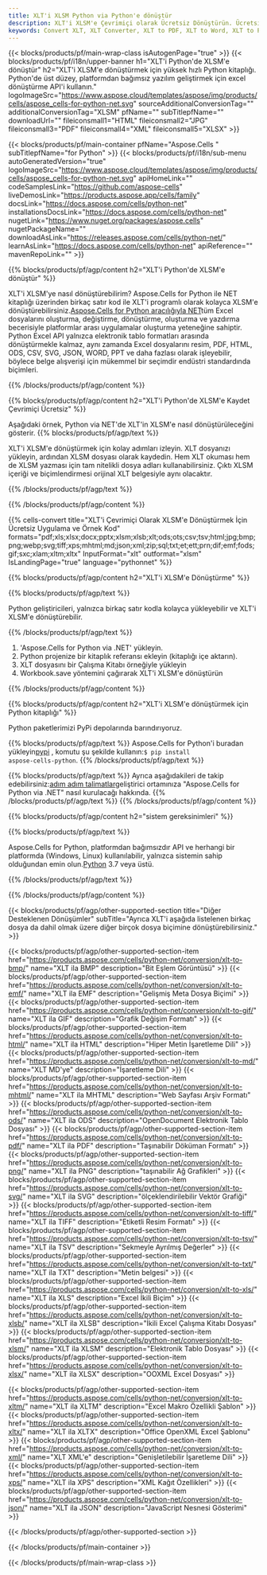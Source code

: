 ```yaml
---
title: XLT'i XLSM Python via Python'e dönüştür
description: XLT'i XLSM'e Çevrimiçi olarak Ücretsiz Dönüştürün. Ücretsiz Çevrimiçi XLT'den XLSM'e Dönüştürücü. Python XLT - XLSM. XLT - XLSM - Python.
keywords: Convert XLT, XLT Converter, XLT to PDF, XLT to Word, XLT to PPT, XLT to Image
---
```

{{< blocks/products/pf/main-wrap-class isAutogenPage="true" >}}
{{< blocks/products/pf/i18n/upper-banner h1="XLT\'i Python\'de XLSM\'e dönüştür" h2="XLT\'i XLSM\'e dönüştürmek için yüksek hızlı Python kitaplığı. Python\'de üst düzey, platformdan bağımsız yazılım geliştirmek için excel dönüştürme API\'i kullanın." logoImageSrc="https://www.aspose.cloud/templates/aspose/img/products/cells/aspose_cells-for-python-net.svg" sourceAdditionalConversionTag="" additionalConversionTag="XLSM" pfName="" subTitlepfName="" downloadUrl="" fileiconsmall1="HTML" fileiconsmall2="JPG" fileiconsmall3="PDF" fileiconsmall4="XML" fileiconsmall5="XLSX" >}}

{{< blocks/products/pf/main-container pfName="Aspose.Cells " subTitlepfName="for Python" >}}
{{< blocks/products/pf/i18n/sub-menu autoGeneratedVersion="true" logoImageSrc="https://www.aspose.cloud/templates/aspose/img/products/cells/aspose_cells-for-python-net.svg" apiHomeLink="" codeSamplesLink="https://github.com/aspose-cells" liveDemosLink="https://products.aspose.app/cells/family" docsLink="https://docs.aspose.com/cells/python-net" installationsDocsLink="https://docs.aspose.com/cells/python-net" nugetLink="https://www.nuget.org/packages/aspose.cells" nugetPackageName="" downloadAsLink="https://releases.aspose.com/cells/python-net/" learnAsLink="https://docs.aspose.com/cells/python-net" apiReference="" mavenRepoLink="" >}}


{{% blocks/products/pf/agp/content h2="XLT\'i Python\'de XLSM\'e dönüştür" %}}

 XLT'i XLSM'ye nasıl dönüştürebilirim? Aspose.Cells for Python ile NET kitaplığı üzerinden birkaç satır kod ile XLT'i programlı olarak kolayca XLSM'e dönüştürebilirsiniz.[Aspose.Cells for Python aracılığıyla NET](https://pypi.org/project/aspose-cells-python/)tüm Excel dosyalarını oluşturma, değiştirme, dönüştürme, oluşturma ve yazdırma becerisiyle platformlar arası uygulamalar oluşturma yeteneğine sahiptir. Python Excel API yalnızca elektronik tablo formatları arasında dönüştürmekle kalmaz, aynı zamanda Excel dosyalarını resim, PDF, HTML, ODS, CSV, SVG, JSON, WORD, PPT ve daha fazlası olarak işleyebilir, böylece belge alışverişi için mükemmel bir seçimdir endüstri standardında biçimleri.

{{% /blocks/products/pf/agp/content %}}


{{% blocks/products/pf/agp/content h2="XLT\'i Python\'de XLSM\'e Kaydet Çevrimiçi Ücretsiz" %}}

Aşağıdaki örnek, Python via NET'de XLT'in XLSM'e nasıl dönüştürüleceğini gösterir.
{{% blocks/products/pf/agp/text %}}

XLT'i XLSM'e dönüştürmek için kolay adımları izleyin. XLT dosyanızı yükleyin, ardından XLSM dosyası olarak kaydedin. Hem XLT okuması hem de XLSM yazması için tam nitelikli dosya adları kullanabilirsiniz. Çıktı XLSM içeriği ve biçimlendirmesi orijinal XLT belgesiyle aynı olacaktır.

{{% /blocks/products/pf/agp/text %}}

{{% /blocks/products/pf/agp/content %}}

{{% cells-convert title="XLT\'i Çevrimiçi Olarak XLSM\'e Dönüştürmek İçin Ücretsiz Uygulama ve Örnek Kod" formats="pdf;xls;xlsx;docx;pptx;xlsm;xlsb;xlt;ods;ots;csv;tsv;html;jpg;bmp;png;webp;svg;tiff;xps;mhtml;md;json;xml;zip;sql;txt;et;ett;prn;dif;emf;fods;gif;sxc;xlam;xltm;xltx" InputFormat="xlt" outformat="xlsm" IsLandingPage="true" language="pythonnet" %}}

{{% blocks/products/pf/agp/content h2="XLT\'i XLSM\'e Dönüştürme" %}}

{{% blocks/products/pf/agp/text %}}

 Python geliştiricileri, yalnızca birkaç satır kodla kolayca yükleyebilir ve XLT'i XLSM'e dönüştürebilir.

{{% /blocks/products/pf/agp/text %}}

1.  'Aspose.Cells for Python via .NET' yükleyin.
1.  Python projenize bir kitaplık referansı ekleyin (kitaplığı içe aktarın).
1.  XLT dosyasını bir Çalışma Kitabı örneğiyle yükleyin
1.  Workbook.save yöntemini çağırarak XLT'i XLSM'e dönüştürün

{{% /blocks/products/pf/agp/content %}}


{{% blocks/products/pf/agp/content h2="XLT\'i XLSM\'e dönüştürmek için Python kitaplığı" %}}

Python paketlerimizi PyPi depolarında barındırıyoruz.

{{% blocks/products/pf/agp/text %}}
Aspose.Cells for Python'i buradan yükleyin<a href="https://pypi.org/project/aspose-cells-python/">pypi</a> , komutu şu şekilde kullanın:<code>$ pip install aspose-cells-python</code>.
{{% /blocks/products/pf/agp/text %}}

{{% blocks/products/pf/agp/text %}}
 Ayrıca aşağıdakileri de takip edebilirsiniz:[adım adım talimatlar](https://docs.aspose.com/cells/python-net/getting-started/)geliştirici ortamınıza "Aspose.Cells for Python via .NET" nasıl kurulacağı hakkında.
{{% /blocks/products/pf/agp/text %}}
{{% /blocks/products/pf/agp/content %}}

{{% blocks/products/pf/agp/content h2="sistem gereksinimleri" %}}

{{% blocks/products/pf/agp/text %}}

Aspose.Cells for Python, platformdan bağımsızdır API ve herhangi bir platformda (Windows, Linux) kullanılabilir, yalnızca sistemin sahip olduğundan emin olun.[Python](https://www.python.org/downloads/) 3.7 veya üstü.
 
{{% /blocks/products/pf/agp/text %}}

{{% /blocks/products/pf/agp/content %}}



{{< blocks/products/pf/agp/other-supported-section title="Diğer Desteklenen Dönüşümler" subTitle="Ayrıca XLT\'i aşağıda listelenen birkaç dosya da dahil olmak üzere diğer birçok dosya biçimine dönüştürebilirsiniz." >}}

{{< blocks/products/pf/agp/other-supported-section-item href="https://products.aspose.com/cells/python-net/conversion/xlt-to-bmp/" name="XLT ila BMP" description="Bit Eşlem Görüntüsü" >}}
{{< blocks/products/pf/agp/other-supported-section-item href="https://products.aspose.com/cells/python-net/conversion/xlt-to-emf/" name="XLT ila EMF" description="Gelişmiş Meta Dosya Biçimi" >}}
{{< blocks/products/pf/agp/other-supported-section-item href="https://products.aspose.com/cells/python-net/conversion/xlt-to-gif/" name="XLT ila GIF" description="Grafik Değişim Formatı" >}}
{{< blocks/products/pf/agp/other-supported-section-item href="https://products.aspose.com/cells/python-net/conversion/xlt-to-html/" name="XLT ila HTML" description="Hiper Metin İşaretleme Dili" >}}
{{< blocks/products/pf/agp/other-supported-section-item href="https://products.aspose.com/cells/python-net/conversion/xlt-to-md/" name="XLT MD\'ye" description="İşaretleme Dili" >}}
{{< blocks/products/pf/agp/other-supported-section-item href="https://products.aspose.com/cells/python-net/conversion/xlt-to-mhtml/" name="XLT ila MHTML" description="Web Sayfası Arşiv Formatı" >}}
{{< blocks/products/pf/agp/other-supported-section-item href="https://products.aspose.com/cells/python-net/conversion/xlt-to-ods/" name="XLT ila ODS" description="OpenDocument Elektronik Tablo Dosyası" >}}
{{< blocks/products/pf/agp/other-supported-section-item href="https://products.aspose.com/cells/python-net/conversion/xlt-to-pdf/" name="XLT ila PDF" description="Taşınabilir Döküman Formatı" >}}
{{< blocks/products/pf/agp/other-supported-section-item href="https://products.aspose.com/cells/python-net/conversion/xlt-to-png/" name="XLT ila PNG" description="taşınabilir Ağ Grafikleri" >}}
{{< blocks/products/pf/agp/other-supported-section-item href="https://products.aspose.com/cells/python-net/conversion/xlt-to-svg/" name="XLT ila SVG" description="ölçeklendirilebilir Vektör Grafiği" >}}
{{< blocks/products/pf/agp/other-supported-section-item href="https://products.aspose.com/cells/python-net/conversion/xlt-to-tiff/" name="XLT ila TIFF" description="Etiketli Resim Formatı" >}}
{{< blocks/products/pf/agp/other-supported-section-item href="https://products.aspose.com/cells/python-net/conversion/xlt-to-tsv/" name="XLT ila TSV" description="Sekmeyle Ayrılmış Değerler" >}}
{{< blocks/products/pf/agp/other-supported-section-item href="https://products.aspose.com/cells/python-net/conversion/xlt-to-txt/" name="XLT ila TXT" description="Metin belgesi" >}}
{{< blocks/products/pf/agp/other-supported-section-item href="https://products.aspose.com/cells/python-net/conversion/xlt-to-xls/" name="XLT ila XLS" description="Excel İkili Biçim" >}}
{{< blocks/products/pf/agp/other-supported-section-item href="https://products.aspose.com/cells/python-net/conversion/xlt-to-xlsb/" name="XLT ila XLSB" description="İkili Excel Çalışma Kitabı Dosyası" >}}
{{< blocks/products/pf/agp/other-supported-section-item href="https://products.aspose.com/cells/python-net/conversion/xlt-to-xlsm/" name="XLT ila XLSM" description="Elektronik Tablo Dosyası" >}}
{{< blocks/products/pf/agp/other-supported-section-item href="https://products.aspose.com/cells/python-net/conversion/xlt-to-xlsx/" name="XLT ila XLSX" description="OOXML Excel Dosyası" >}}

{{< blocks/products/pf/agp/other-supported-section-item href="https://products.aspose.com/cells/python-net/conversion/xlt-to-xltm/" name="XLT ila XLTM" description="Excel Makro Özellikli Şablon" >}}
{{< blocks/products/pf/agp/other-supported-section-item href="https://products.aspose.com/cells/python-net/conversion/xlt-to-xltx/" name="XLT ila XLTX" description="Office OpenXML Excel Şablonu" >}}
{{< blocks/products/pf/agp/other-supported-section-item href="https://products.aspose.com/cells/python-net/conversion/xlt-to-xml/" name="XLT XML\'e" description="Genişletilebilir İşaretleme Dili" >}}
{{< blocks/products/pf/agp/other-supported-section-item href="https://products.aspose.com/cells/python-net/conversion/xlt-to-xps/" name="XLT ila XPS" description="XML Kağıt Özellikleri" >}}
{{< blocks/products/pf/agp/other-supported-section-item href="https://products.aspose.com/cells/python-net/conversion/xlt-to-json/" name="XLT ila JSON" description="JavaScript Nesnesi Gösterimi" >}}

{{< /blocks/products/pf/agp/other-supported-section >}}

{{< /blocks/products/pf/main-container >}}
    
{{< /blocks/products/pf/main-wrap-class >}}

